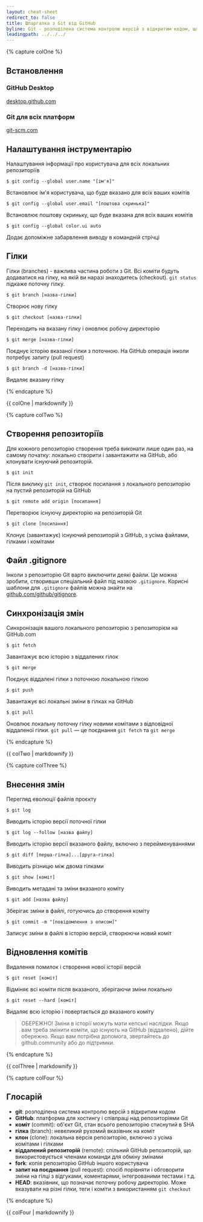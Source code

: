 ```yaml
---
layout: cheat-sheet
redirect_to: false
title: Шпаргалка з Git від GitHub
byline: Git - розподілена система контролю версій з відкритим кодом, що використовується GitHub. Ця шпаргалка коротко підсумовує найбільш поширені команди Git для швидкої довідки.
leadingpath: ../../../
---
```


{% capture colOne %}
## Встановлення

### GitHub Desktop
[desktop.github.com](https://desktop.github.com)

### Git для всіх платформ
[git-scm.com](https://git-scm.com)

## Налаштування інструментарію
Налаштування інформації про користувача для всіх локальних репозиторіїв

```$ git config --global user.name "[ім'я]"```

Встановлює ім'я користувача, що буде вказано для всіх ваших комітів

```$ git config --global user.email "[поштова скринька]"```

Встановлює поштову скриньку, що буде вказана для всіх ваших комітів

```$ git config --global color.ui auto```

Додає допоміжне забарвлення виводу в командній стрічці

## Гілки

Гілки (branches) - важлива частина роботи з Git. Всі коміти будуть додаватися на гілку, на якій ви наразі знаходитесь (checkout). `git status` підкаже поточну гілку.

```$ git branch [назва-гілки]```

Створює нову гілку

```$ git checkout [назва-гілки]```

Переходить на вказану гілку і оновлює робочу директорію

```$ git merge [назва-гілки]```

Поєднує історію вказаної гілки з поточною. На GitHub операція інколи потребує запиту (pull request)

```$ git branch -d [назва-гілки]```

Видаляє вказану гілку

{% endcapture %}
<div class="col-md-6">
{{ colOne | markdownify }}
</div>


{% capture colTwo %}

## Створення репозиторіїв

Для кожного репозиторію створення треба виконати лише один раз, на самому початку: локально створити і завантажити на GitHub, або клонувати існуючий репозиторій.

```$ git init```

Після виклику `git init`, створює посилання з локального репозиторію на пустий репозиторій на GitHub

```$ git remote add origin [посилання]```

Перетворює існуючу директорію на репозиторій Git

```$ git clone [посилання]```

Клонує (завантажує) існуючий репозиторій з GitHub, з усіма файлами, гілками і комітами

## Файл .gitignore

Інколи з репозиторію Git варто виключити деякі файли. Це можна зробити, створивши спеціальний файл під назвою `.gitignore`. Корисні шаблони для `.gitignore` файлів можна знайти на [github.com/github/gitignore](https://github.com/github/gitignore).

## Синхронізація змін

Синхронізація вашого локального репозиторію з репозиторієм на GitHub.com

```$ git fetch```

Завантажує всю історію з віддалених гілок

```$ git merge```

Поєднує віддалені гілки з поточною локальною гілкою

```$ git push```

Завантажує всі локальні зміни в гілках на GitHub

```$ git pull```

Оновлює локальну поточну гілку новими комітами з відповідної віддаленої гілки. `git pull` — це поєднання `git fetch` та `git merge`

{% endcapture %}
<div class="col-md-6">
{{ colTwo | markdownify }}
</div>
<div class="clearfix"></div>

{% capture colThree %}

## Внесення змін

Перегляд еволюції файлів проєкту

```$ git log```

Виводить історію версії поточної гілки

```$ git log --follow [назва файлу]```

Виводить історію версії вказаного файлу, включно з перейменуваннями

```$ git diff [перша-гілка]...[друга-гілка]```

Виводить різницю між двома гілками

```$ git show [коміт]```

Виводить метадані та зміни вказаного коміту

```$ git add [назва файлу]```

Зберігає зміни в файлі, готуючись до створення коміту

```$ git commit -m "[повідомлення з описом]"```

Записує зміни в файлі в історію версій, створюючи новий коміт

## Відновлення комітів

Видалення помилок і створення нової історії версій

```$ git reset [коміт]```

Відміняє всі коміти після вказаного, зберігаючи зміни локально

```$ git reset --hard [коміт]```

Видаляє всю історію і повертається до вказаного коміту

> ОБЕРЕЖНО! Зміни в історії можуть мати кепські наслідки. Якщо вам треба змінити коміти, що існують на GitHub (віддалено), дійте обережно. Якщо вам потрібна допомога, звертайтесь до github.community або до підтримки.

{% endcapture %}
<div class="col-md-6">
{{ colThree | markdownify }}
</div>

{% capture colFour %}

## Глосарій

- **git**: розподілена система контролю версій з відкритим кодом
- **GitHub**: платформа для хостингу і співпраці над репозиторіями Git
- **коміт** (commit): об'єкт Git, стан всього репозиторію стиснутий в SHA
- **гілка** (branch): невеликий рухомий вказівник на коміт
- **клон** (clone): локальна версія репозиторію, включно з усіма комітами і гілками
- **віддалений репозиторій** (remote): спільний GitHub репозиторій, що використовується членами команди для обміну змінами
- **fork**: копія репозиторію GitHub іншого користувача
- **запит на поєднання** (pull request): спосіб порівняти і обговорити зміни на гілці з відгуками, коментарями, інтегрованими тестами і т.д.
- **HEAD**: вказівник, що позначає поточну робочу директорію. Може вказувати на різні гілки, теги і коміти з використанням `git checkout`

{% endcapture %}
<div class="col-md-6">
{{ colFour | markdownify }}
</div>
<div class="clearfix"></div>
